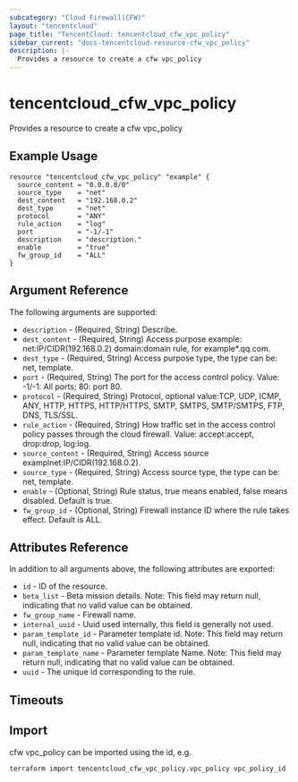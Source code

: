 ```yaml
---
subcategory: "Cloud Firewall(CFW)"
layout: "tencentcloud"
page_title: "TencentCloud: tencentcloud_cfw_vpc_policy"
sidebar_current: "docs-tencentcloud-resource-cfw_vpc_policy"
description: |-
  Provides a resource to create a cfw vpc_policy
---
```


# tencentcloud_cfw_vpc_policy

Provides a resource to create a cfw vpc_policy

## Example Usage

```hcl
resource "tencentcloud_cfw_vpc_policy" "example" {
  source_content = "0.0.0.0/0"
  source_type    = "net"
  dest_content   = "192.168.0.2"
  dest_type      = "net"
  protocol       = "ANY"
  rule_action    = "log"
  port           = "-1/-1"
  description    = "description."
  enable         = "true"
  fw_group_id    = "ALL"
}
```

## Argument Reference

The following arguments are supported:

* `description` - (Required, String) Describe.
* `dest_content` - (Required, String) Access purpose example: net:IP/CIDR(192.168.0.2) domain:domain rule, for example*.qq.com.
* `dest_type` - (Required, String) Access purpose type, the type can be: net, template.
* `port` - (Required, String) The port for the access control policy. Value: -1/-1: All ports; 80: port 80.
* `protocol` - (Required, String) Protocol, optional value:TCP, UDP, ICMP, ANY, HTTP, HTTPS, HTTP/HTTPS, SMTP, SMTPS, SMTP/SMTPS, FTP, DNS, TLS/SSL.
* `rule_action` - (Required, String) How traffic set in the access control policy passes through the cloud firewall. Value: accept:accept, drop:drop, log:log.
* `source_content` - (Required, String) Access source examplnet:IP/CIDR(192.168.0.2).
* `source_type` - (Required, String) Access source type, the type can be: net, template.
* `enable` - (Optional, String) Rule status, true means enabled, false means disabled. Default is true.
* `fw_group_id` - (Optional, String) Firewall instance ID where the rule takes effect. Default is ALL.

## Attributes Reference

In addition to all arguments above, the following attributes are exported:

* `id` - ID of the resource.
* `beta_list` - Beta mission details. Note: This field may return null, indicating that no valid value can be obtained.
* `fw_group_name` - Firewall name.
* `internal_uuid` - Uuid used internally, this field is generally not used.
* `param_template_id` - Parameter template id. Note: This field may return null, indicating that no valid value can be obtained.
* `param_template_name` - Parameter template Name. Note: This field may return null, indicating that no valid value can be obtained.
* `uuid` - The unique id corresponding to the rule.


## Timeouts

<no value>


## Import

cfw vpc_policy can be imported using the id, e.g.

```
terraform import tencentcloud_cfw_vpc_policy.vpc_policy vpc_policy_id
```

